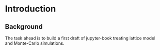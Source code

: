 # Introduction

## Background
The task ahead is to build a first draft of jupyter-book treating lattice model and Monte-Carlo simulations.
